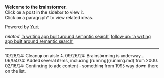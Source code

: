 **Welcome to the brainstormer.**  
Click on a post in the sidebar to view it.  
Click on a paragraph* to view related ideas.  

Powered by [Yurt](What%20is%20Yurt.md)

*related:*
[‘a writing app built around semantic search’](https://iwebthings.joejenett.com/a-writing-app-built-around-semantic-search/)
[follow-up: ‘a writing app built around semantic search’](https://iwebthings.joejenett.com/follow-up-a-writing-app-built-around-semantic-search/)  


<hr>  
10/28/24: Cleanup on aisle 4.
09/26/24: Brainstorming is underway... 
06/04/24: Added several items, including [running](running.md) from 2000.
02/16/24: Continuing to add content - something from 1998 way down there on the list.






